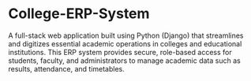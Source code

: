 # College-ERP-System
A full-stack web application built using Python (Django) that streamlines and digitizes essential academic operations in colleges and educational institutions. This ERP system provides secure, role-based access for students, faculty, and administrators to manage academic data such as results, attendance, and timetables.

